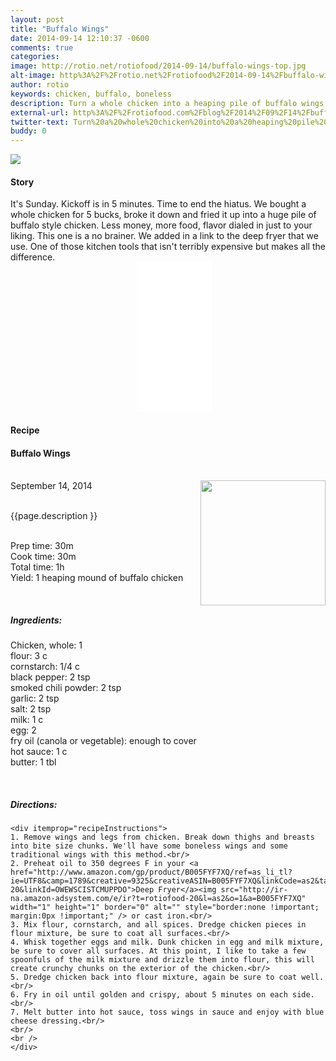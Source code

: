 ```yaml
---
layout: post
title: "Buffalo Wings"
date: 2014-09-14 12:10:37 -0600
comments: true
categories: 
image: http://rotio.net/rotiofood/2014-09-14/buffalo-wings-top.jpg
alt-image: http%3A%2F%2Frotio.net%2Frotiofood%2F2014-09-14%2Fbuffalo-wings-top.jpg
author: rotio
keywords: chicken, buffalo, boneless 
description: Turn a whole chicken into a heaping pile of buffalo wings on the cheap
external-url: http%3A%2F%2Frotiofood.com%2Fblog%2F2014%2F09%2F14%2Fbuffalo-wings%2F
twitter-text: Turn%20a%20whole%20chicken%20into%20a%20heaping%20pile%20of%20buffalo%20wings%20on%20the%20cheap
buddy: 0
---
```

<!-- more -->
<img src="http://rotio.net/rotiofood/2014-09-14/buffalo-wings-top.jpg" />
<a href="https://plus.google.com/107103100819027957630?rel=author" style="display:none">{{page.author }}</a>

<h4>Story</b> </h4>
 <div>
	<p>
	It's Sunday. Kickoff is in 5 minutes. Time to end the hiatus. We bought a whole chicken for 5 bucks, broke it down and fried it up into a huge pile of buffalo style chicken. Less money, more food, flavor dialed in just to your liking. This one is a no brainer. We added in a link to the deep fryer that we use. One of those kitchen tools that isn't terribly expensive but makes all the difference. <br/><iframe style="width:120px;height:240px;margin-left:40%" marginwidth="0" marginheight="0" scrolling="no" frameborder="0" src="//ws-na.amazon-adsystem.com/widgets/q?ServiceVersion=20070822&OneJS=1&Operation=GetAdHtml&MarketPlace=US&source=ac&ref=qf_sp_asin_til&ad_type=product_link&tracking_id=rotiofood-20&marketplace=amazon&region=US&placement=B005FYF7XQ&asins=B005FYF7XQ&linkId=V2OQO6MWTXD3Q576&show_border=true&link_opens_in_new_window=true">
</iframe>
	</p> 
 </div>
<h4>Recipe</b> </h4> 
  <div itemscope itemtype="http://schema.org/Recipe" >
  <h4 itemprop="name">Buffalo Wings</h4>
  
  <br />
    September 14, 2014</time>
  <img itemprop="image" width="200px" align="right" src="http://rotio.net/rotiofood/2014-09-14/buffalo-wings.jpg" />
  
  <br /><span itemprop="description">{{page.description }}</span><br />

  <br />Prep time: <time datetime="PT0H30M" itemprop="prepTime">30m</time>
  <br />Cook time: <time datetime="PT0H30M" itemprop="cookTime">30m</time>
  <br />Total time: <time datetime="PT1H0M" itemprop="totalTime">1h</time>
  <br />Yield: <span itemprop="recipeYield">1 heaping mound of buffalo chicken</span>
  
  <br/>
 <h5>Ingredients:</h5>
	<span itemprop="ingredients" itemscope itemtype="http://schema.org/ingredients">
	  <span itemprop="name">Chicken</span>, whole: 
	  <span itemprop="amount">1</span>
	</span><br />
	<span itemprop="ingredients" itemscope itemtype="http://schema.org/ingredients">
	  <span itemprop="name">flour</span>: 
	  <span itemprop="amount">3 c</span>
	</span><br />
	<span itemprop="ingredients" itemscope itemtype="http://schema.org/ingredients">
	  <span itemprop="name">cornstarch</span>: 
	  <span itemprop="amount">1/4 c</span>
	</span><br />
	<span itemprop="ingredients" itemscope itemtype="http://schema.org/ingredients">
	  <span itemprop="name">black pepper</span>: 
	  <span itemprop="amount">2 tsp</span>
	</span><br />
	<span itemprop="ingredients" itemscope itemtype="http://schema.org/ingredients">
	  <span itemprop="name">smoked chili powder</span>: 
	  <span itemprop="amount">2 tsp</span>
	</span><br />
	<span itemprop="ingredients" itemscope itemtype="http://schema.org/ingredients">
	  <span itemprop="name">garlic</span>: 
	  <span itemprop="amount">2 tsp</span>
	</span><br />
	<span itemprop="ingredients" itemscope itemtype="http://schema.org/ingredients">
	  <span itemprop="name">salt</span>: 
	  <span itemprop="amount">2 tsp</span>
	</span><br />
	<span itemprop="ingredients" itemscope itemtype="http://schema.org/ingredients">
	  <span itemprop="name">milk</span>: 
	  <span itemprop="amount">1 c</span>
	</span><br />
	<span itemprop="ingredients" itemscope itemtype="http://schema.org/ingredients">
	  <span itemprop="name">egg</span>: 
	  <span itemprop="amount">2</span>
	</span><br />
	<span itemprop="ingredients" itemscope itemtype="http://schema.org/ingredients">
	  <span itemprop="name">fry oil</span> (canola or vegetable): 
	  <span itemprop="amount">enough to cover</span>
	</span><br />
	<span itemprop="ingredients" itemscope itemtype="http://schema.org/ingredients">
	  <span itemprop="name">hot sauce</span>: 
	  <span itemprop="amount">1 c</span>
	</span><br />
	<span itemprop="ingredients" itemscope itemtype="http://schema.org/ingredients">
	  <span itemprop="name">butter</span>: 
	  <span itemprop="amount">1 tbl</span>
	</span><br />
	
  <br /><h5>Directions:</h5>
	
    <div itemprop="recipeInstructions">
	1. Remove wings and legs from chicken. Break down thighs and breasts into bite size chunks. We'll have some boneless wings and some traditional wings with this method.<br/>
	2. Preheat oil to 350 degrees F in your <a href="http://www.amazon.com/gp/product/B005FYF7XQ/ref=as_li_tl?ie=UTF8&camp=1789&creative=9325&creativeASIN=B005FYF7XQ&linkCode=as2&tag=rotiofood-20&linkId=OWEWSCISTCMUPPDO">Deep Fryer</a><img src="http://ir-na.amazon-adsystem.com/e/ir?t=rotiofood-20&l=as2&o=1&a=B005FYF7XQ" width="1" height="1" border="0" alt="" style="border:none !important; margin:0px !important;" /> or cast iron.<br/>
	3. Mix flour, cornstarch, and all spices. Dredge chicken pieces in flour mixture, be sure to coat all surfaces.<br/>
	4. Whisk together eggs and milk. Dunk chicken in egg and milk mixture, be sure to cover all surfaces. At this point, I like to take a few spoonfuls of the milk mixture and drizzle them into flour, this will create crunchy chunks on the exterior of the chicken.<br/>
	5. Dredge chicken back into flour mixture, again be sure to coat well.<br/>
	6. Fry in oil until golden and crispy, about 5 minutes on each side.<br/>
	7. Melt butter into hot sauce, toss wings in sauce and enjoy with blue cheese dressing.<br/>
	<br/> 
	<br />
	</div>

</div>
